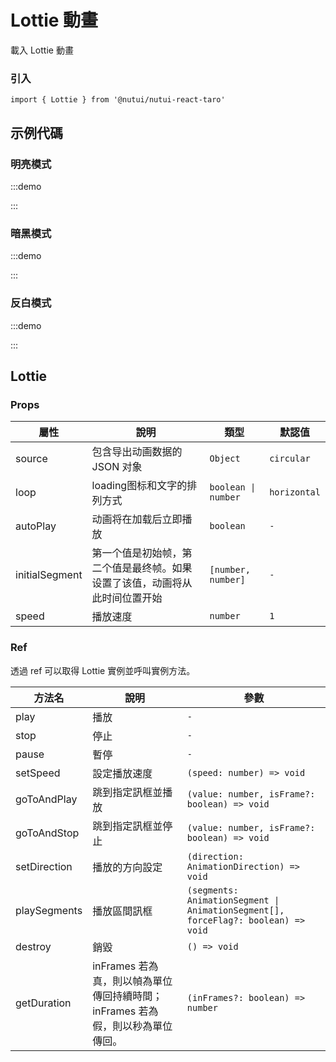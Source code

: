 # Lottie 動畫

載入 Lottie 動畫

### 引入

```tsx
import { Lottie } from '@nutui/nutui-react-taro'
```

## 示例代碼

### 明亮模式

:::demo

<CodeBlock src='h5/demo1.tsx'></CodeBlock>

:::

### 暗黑模式

:::demo

<CodeBlock src='h5/demo2.tsx'></CodeBlock>

:::

### 反白模式

:::demo

<CodeBlock src='h5/demo3.tsx'></CodeBlock>

:::

## Lottie

### Props

| 屬性 | 說明 | 類型 | 默認值 |
| --- | --- | --- | --- |
| source | 包含导出动画数据的 JSON 对象 | `Object` | `circular` |
| loop | loading图标和文字的排列方式 | `boolean \| number` | `horizontal` |
| autoPlay | 动画将在加载后立即播放 | `boolean` | `-` |
| initialSegment | 第一个值是初始帧，第二个值是最终帧。如果设置了该值，动画将从此时间位置开始 | `[number, number]` | `-` |
| speed | 播放速度 | `number` | `1` |

### Ref

透過 ref 可以取得 Lottie 實例並呼叫實例方法。

| 方法名 | 說明 | 參數 |
| --- | --- | --- |
| play | 播放 | `-` |
| stop | 停止 | `-` |
| pause | 暫停 | `-` |
| setSpeed | 設定播放速度 | `(speed: number) => void` |
| goToAndPlay | 跳到指定訊框並播放 | `(value: number, isFrame?: boolean) => void` |
| goToAndStop | 跳到指定訊框並停止 | `(value: number, isFrame?: boolean) => void` |
| setDirection | 播放的方向設定 | `(direction: AnimationDirection) => void` |
| playSegments | 播放區間訊框 | `(segments: AnimationSegment \| AnimationSegment[], forceFlag?: boolean) => void` |
| destroy | 銷毀 | `() => void` |
| getDuration | inFrames 若為真，則以幀為單位傳回持續時間；inFrames 若為假，則以秒為單位傳回。 | `(inFrames?: boolean) => number` |
